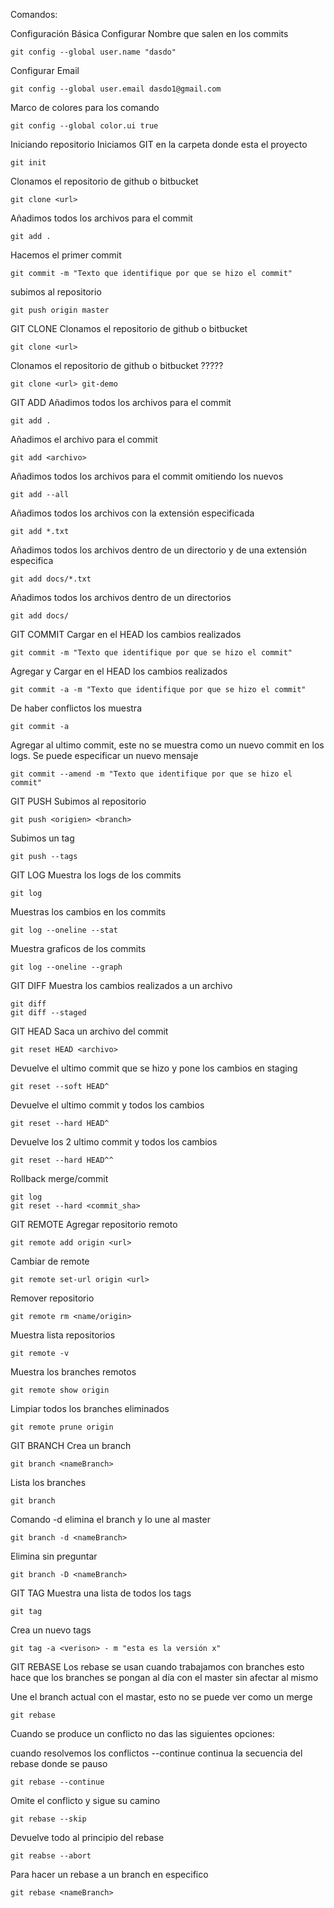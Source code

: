Comandos:

Configuración Básica
Configurar Nombre que salen en los commits

	git config --global user.name "dasdo"
Configurar Email

	git config --global user.email dasdo1@gmail.com
Marco de colores para los comando

	git config --global color.ui true
Iniciando repositorio
Iniciamos GIT en la carpeta donde esta el proyecto

	git init
Clonamos el repositorio de github o bitbucket

	git clone <url>
Añadimos todos los archivos para el commit

	git add .
Hacemos el primer commit

	git commit -m "Texto que identifique por que se hizo el commit"
subimos al repositorio

	git push origin master
GIT CLONE
Clonamos el repositorio de github o bitbucket

	git clone <url>
Clonamos el repositorio de github o bitbucket ?????

	git clone <url> git-demo
GIT ADD
Añadimos todos los archivos para el commit

	git add .
Añadimos el archivo para el commit

	git add <archivo>
Añadimos todos los archivos para el commit omitiendo los nuevos

	git add --all 
Añadimos todos los archivos con la extensión especificada

	git add *.txt
Añadimos todos los archivos dentro de un directorio y de una extensión especifica

	git add docs/*.txt
Añadimos todos los archivos dentro de un directorios

	git add docs/
GIT COMMIT
Cargar en el HEAD los cambios realizados

	git commit -m "Texto que identifique por que se hizo el commit"
Agregar y Cargar en el HEAD los cambios realizados

	git commit -a -m "Texto que identifique por que se hizo el commit"
De haber conflictos los muestra

	git commit -a 
Agregar al ultimo commit, este no se muestra como un nuevo commit en los logs. Se puede especificar un nuevo mensaje

	git commit --amend -m "Texto que identifique por que se hizo el commit"
GIT PUSH
Subimos al repositorio

	git push <origien> <branch>
Subimos un tag

	git push --tags
GIT LOG
Muestra los logs de los commits

	git log
Muestras los cambios en los commits

	git log --oneline --stat
Muestra graficos de los commits

	git log --oneline --graph
GIT DIFF
Muestra los cambios realizados a un archivo

	git diff
	git diff --staged
GIT HEAD
Saca un archivo del commit

	git reset HEAD <archivo>
Devuelve el ultimo commit que se hizo y pone los cambios en staging

	git reset --soft HEAD^
Devuelve el ultimo commit y todos los cambios

	git reset --hard HEAD^
Devuelve los 2 ultimo commit y todos los cambios

	git reset --hard HEAD^^
Rollback merge/commit

	git log
	git reset --hard <commit_sha>
GIT REMOTE
Agregar repositorio remoto

	git remote add origin <url>
Cambiar de remote

	git remote set-url origin <url>
Remover repositorio

	git remote rm <name/origin>
Muestra lista repositorios

	git remote -v
Muestra los branches remotos

	git remote show origin
Limpiar todos los branches eliminados

	git remote prune origin 
GIT BRANCH
Crea un branch

	git branch <nameBranch>
Lista los branches

	git branch
Comando -d elimina el branch y lo une al master

	git branch -d <nameBranch>
Elimina sin preguntar

	git branch -D <nameBranch>
GIT TAG
Muestra una lista de todos los tags

	git tag
Crea un nuevo tags

	git tag -a <verison> - m "esta es la versión x"
GIT REBASE
Los rebase se usan cuando trabajamos con branches esto hace que los branches se pongan al día con el master sin afectar al mismo

Une el branch actual con el mastar, esto no se puede ver como un merge

	git rebase
Cuando se produce un conflicto no das las siguientes opciones:

cuando resolvemos los conflictos --continue continua la secuencia del rebase donde se pauso

	git rebase --continue 
Omite el conflicto y sigue su camino

	git rebase --skip
Devuelve todo al principio del rebase

	git reabse --abort
Para hacer un rebase a un branch en especifico

	git rebase <nameBranch>